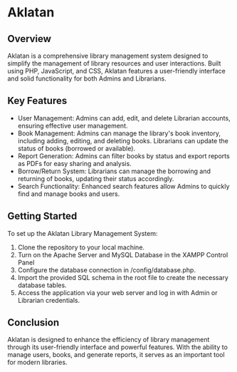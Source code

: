 # Aklatan
## Overview
Aklatan is a comprehensive library management system designed to simplify the management of library resources and user interactions. Built using PHP, JavaScript, and CSS, Aklatan features a user-friendly interface and solid functionality for both Admins and Librarians.
## Key Features
* User Management: Admins can add, edit, and delete Librarian accounts, ensuring effective user management.
* Book Management: Admins can manage the library's book inventory, including adding, editing, and deleting books. Librarians can update the status of books (borrowed or available).
* Report Generation: Admins can filter books by status and export reports as PDFs for easy sharing and analysis.
* Borrow/Return System: Librarians can manage the borrowing and returning of books, updating their status accordingly.
* Search Functionality: Enhanced search features allow Admins to quickly find and manage books and users.

## Getting Started
To set up the Aklatan Library Management System:
1. Clone the repository to your local machine.
2. Turn on the Apache Server and MySQL Database in the XAMPP Control Panel
2. Configure the database connection in /config/database.php.
3. Import the provided SQL schema in the root file to create the necessary database tables.
4. Access the application via your web server and log in with Admin or Librarian credentials.


## Conclusion
Aklatan is designed to enhance the efficiency of library management through its user-friendly interface and powerful features. With the ability to manage users, books, and generate reports, it serves as an important tool for modern libraries.